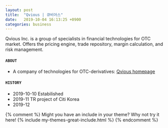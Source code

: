 ```yaml
---
layout: post
title:  "Qvious | 큐비어스"
date:   2019-10-04 16:13:25 +0900
categories: business
---
```

Qvious Inc. is a group of specialists in financial technologies for OTC market. Offers the pricing engine, trade repository, margin calculation, and risk management.

#### `ABOUT`
- A company of technologies for OTC-derivatives: [Qvious homepage][q-home]

#### `HISTORY`
- 2019-10-10 Estabilished
- 2019-11 TR project of Citi Korea
- 2019-12



{% comment %}
Might you have an include in your theme? Why not try it here!
{% include my-themes-great-include.html %}
{% endcomment %}



[q-home]: http://www.qvious.com
